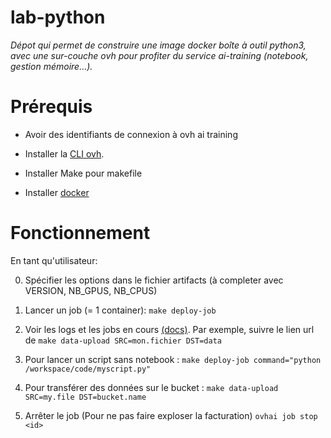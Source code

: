 # lab-python
_Dépot qui permet de construire une image docker boîte à outil python3, avec une sur-couche ovh pour profiter du service ai-training (notebook, gestion mémoire...)._

# Prérequis

- Avoir des identifiants de connexion à ovh ai training

- Installer la [CLI ovh](https://docs.ovh.com/gb/en/ai-training/install-client/).

- Installer Make pour makefile

- Installer [docker](https://docs.docker.com/engine/install/)


# Fonctionnement

En tant qu'utilisateur:

0. Spécifier les options dans le fichier artifacts (à completer avec VERSION, NB_GPUS, NB_CPUS)

1. Lancer un job (= 1 container): `make deploy-job`

2. Voir les logs et les jobs en cours [(docs)](https://docs.ovh.com/gb/en/ai-training/usage-client/). Par exemple, suivre le lien url de `make data-upload SRC=mon.fichier DST=data`

3. Pour lancer un script sans notebook : `make deploy-job command="python /workspace/code/myscript.py"`

4. Pour transférer des données sur le bucket :
`make data-upload SRC=my.file DST=bucket.name`

5. Arrêter le job (Pour ne pas faire exploser la facturation) `ovhai job stop <id>`
